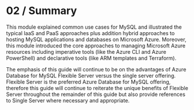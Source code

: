# 02 / Summary

This module explained common use cases for MySQL and illustrated the typical IaaS and PaaS approaches plus addition hybrid approaches to hosting MySQL applications and databases on Microsoft Azure. Moreover, this module introduced the core approaches to managing Microsoft Azure resources including imperative tools (like the Azure CLI and Azure PowerShell) and declarative tools (like ARM templates and Terraform).

The emphasis of this guide will continue to be on the advantages of Azure Database for MySQL Flexible Server versus the single server offering. Flexible Server is the preferred Azure Database for MySQL offering, therefore this guide will continue to reiterate the unique benefits of Flexible Server throughout the remainder of this guide but also provide references to Single Server where necessary and appropriate.
